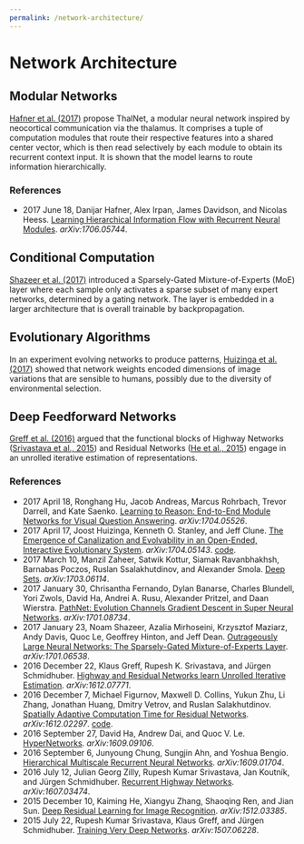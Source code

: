 ```yaml
---
permalink: /network-architecture/
---
```

# Network Architecture

## Modular Networks
 
[Hafner et al. (2017)](https://arxiv.org/abs/1706.05744) propose ThalNet, a modular neural network inspired by neocortical communication via the thalamus. It comprises a tuple of computation modules that route their respective features into a shared center vector, which is then read selectively by each module to obtain its recurrent context input. It is shown that the model learns to route information hierarchically.

### References

* 2017 June 18, Danijar Hafner, Alex Irpan, James Davidson, and Nicolas Heess. [Learning Hierarchical Information Flow with Recurrent Neural Modules](https://arxiv.org/abs/1706.05744). *arXiv:1706.05744*.

## Conditional Computation

[Shazeer et al. (2017)](https://arxiv.org/abs/1701.06538) introduced a Sparsely-Gated Mixture-of-Experts (MoE) layer where each sample only activates a sparse subset of many expert networks, determined by a gating network. The layer is embedded in a larger architecture that is overall trainable by backpropagation.

## Evolutionary Algorithms

In an experiment evolving networks to produce patterns, [Huizinga et al. (2017)](https://arxiv.org/abs/1704.05143) showed that network weights encoded dimensions of image variations that are sensible to humans, possibly due to the diversity of environmental selection.

## Deep Feedforward Networks

[Greff et al. (2016)](https://arxiv.org/abs/1612.07771) argued that the functional blocks of Highway Networks ([Srivastava et al., 2015](https://arxiv.org/abs/1507.06228)) and Residual Networks ([He et al., 2015](https://arxiv.org/abs/1512.03385)) engage in an unrolled iterative estimation of representations.

### References

* 2017 April 18, Ronghang Hu, Jacob Andreas, Marcus Rohrbach, Trevor Darrell, and Kate Saenko. [Learning to Reason: End-to-End Module Networks for Visual Question Answering](https://arxiv.org/abs/1704.05526). *arXiv:1704.05526*.
* 2017 April 17, Joost Huizinga, Kenneth O. Stanley, and Jeff Clune. [The Emergence of Canalization and Evolvability in an Open-Ended, Interactive Evolutionary System](https://arxiv.org/abs/1704.05143). *arXiv:1704.05143*. [code](https://github.com/Evolving-AI-Lab/cppnx).
* 2017 March 10, Manzil Zaheer, Satwik Kottur, Siamak Ravanbhakhsh, Barnabas Poczos, Ruslan Ssalakhutdinov, and Alexander Smola. [Deep Sets](https://arxiv.org/abs/1703.06114). *arXiv:1703.06114*.
* 2017 January 30, Chrisantha Fernando, Dylan Banarse, Charles Blundell, Yori Zwols, David Ha, Andrei A. Rusu, Alexander Pritzel, and Daan Wierstra. [PathNet: Evolution Channels Gradient Descent in Super Neural Networks](https://arxiv.org/abs/1701.08734). *arXiv:1701.08734*.
* 2017 January 23, Noam Shazeer, Azalia Mirhoseini, Krzysztof Maziarz, Andy Davis, Quoc Le, Geoffrey Hinton, and Jeff Dean. [Outrageously Large Neural Networks: The Sparsely-Gated Mixture-of-Experts Layer](https://arxiv.org/abs/1701.06538). *arXiv:1701.06538*.
* 2016 December 22, Klaus Greff, Rupesh K. Srivastava, and Jürgen Schmidhuber. [Highway and Residual Networks learn Unrolled Iterative Estimation](https://arxiv.org/abs/1612.07771). *arXiv:1612.07771*.
* 2016 December 7, Michael Figurnov, Maxwell D. Collins, Yukun Zhu, Li Zhang, Jonathan Huang, Dmitry Vetrov, and Ruslan Salakhutdinov. [Spatially Adaptive Computation Time for Residual Networks](https://arxiv.org/abs/1612.02297). *arXiv:1612.02297*. [code](https://github.com/mfigurnov/sact).
* 2016 September 27, David Ha, Andrew Dai, and Quoc V. Le. [HyperNetworks](https://arxiv.org/abs/1609.09106). *arXiv:1609.09106*.
* 2016 September 6, Junyoung Chung, Sungjin Ahn, and Yoshua Bengio. [Hierarchical Multiscale Recurrent Neural Networks](https://arxiv.org/abs/1609.01704). *arXiv:1609.01704*.
* 2016 July 12, Julian Georg Zilly, Rupesh Kumar Srivastava, Jan Koutník, and Jürgen Schmidhuber. [Recurrent Highway Networks](https://arxiv.org/abs/1607.03474). *arXiv:1607.03474*.
* 2015 December 10, Kaiming He, Xiangyu Zhang, Shaoqing Ren, and Jian Sun. [Deep Residual Learning for Image Recognition](https://arxiv.org/abs/1512.03385). *arXiv:1512.03385*.
* 2015 July 22, Rupesh Kumar Srivastava, Klaus Greff, and Jürgen Schmidhuber. [Training Very Deep Networks](https://arxiv.org/abs/1507.06228). *arXiv:1507.06228*.
